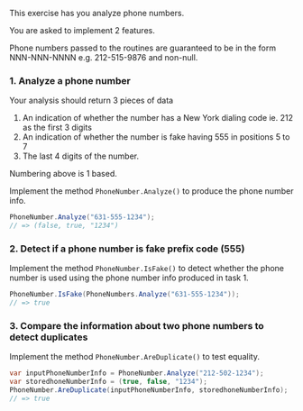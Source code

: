 This exercise has you analyze phone numbers.

You are asked to implement 2 features.

Phone numbers passed to the routines are guaranteed to be in the form
NNN-NNN-NNNN e.g. 212-515-9876 and non-null.

### 1. Analyze a phone number

Your analysis should return 3 pieces of data

1. An indication of whether the number has a New York dialing code ie. 212 as the first 3 digits
2. An indication of whether the number is fake having 555 in positions 5 to 7
3. The last 4 digits of the number.

Numbering above is 1 based.

Implement the method `PhoneNumber.Analyze()` to produce the phone number info.

```csharp
PhoneNumber.Analyze("631-555-1234");
// => (false, true, "1234")
```

### 2. Detect if a phone number is fake prefix code (555)

Implement the method `PhoneNumber.IsFake()` to detect whether the phone number is used using the phone number info produced in task 1.

```csharp
PhoneNumber.IsFake(PhoneNumbers.Analyze("631-555-1234"));
// => true
```

### 3. Compare the information about two phone numbers to detect duplicates

Implement the method `PhoneNumber.AreDuplicate()` to test equality.

```csharp
var inputPhoneNumberInfo = PhoneNumber.Analyze("212-502-1234");
var storedhoneNumberInfo = (true, false, "1234");
PhoneNumber.AreDuplicate(inputPhoneNumberInfo, storedhoneNumberInfo);
// => true
```
